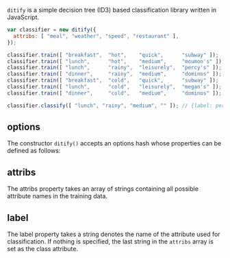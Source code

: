 `ditify` is a simple decision tree (ID3) based classification library written in JavaScript.

```javascript
var classifier = new ditify({
  attribs: [ "meal", "weather", "speed", "restaurant" ],
});

classifier.train([ "breakfast",  "hot",    "quick",      "subway" ]);
classifier.train([ "lunch",      "hot",    "medium",     "moumon's" ]);
classifier.train([ "lunch",      "rainy",  "leisurely",  "percy's" ]);
classifier.train([ "dinner",     "rainy",  "medium",     "dominos" ]);
classifier.train([ "breakfast",  "cold",   "quick",      "subway" ]);
classifier.train([ "lunch",      "cold",   "leisurely",  "megan's" ]);
classifier.train([ "dinner",     "cold",   "medium",     "dominos" ]);

classifier.classify([ "lunch", "rainy", "medium", "" ]); // {label: percy's, chance: 1}
```

options
---
The constructor `ditify()` accepts an options hash whose properties can be defined as follows:

attribs
---
The attribs property takes an array of strings containing all possible attribute names in the training data.

label
---
The label property takes a string denotes the name of the attribute used for classification. If nothing is specified, the last string in the `attribs` array is set as the class attribute.
